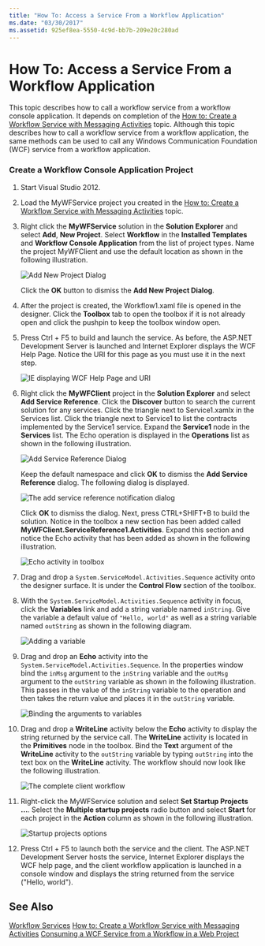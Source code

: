 ```yaml
---
title: "How To: Access a Service From a Workflow Application"
ms.date: "03/30/2017"
ms.assetid: 925ef8ea-5550-4c9d-bb7b-209e20c280ad
---
```

# How To: Access a Service From a Workflow Application
This topic describes how to call a workflow service from a workflow console application. It depends on completion of the [How to: Create a Workflow Service with Messaging Activities](../../../../docs/framework/wcf/feature-details/how-to-create-a-workflow-service-with-messaging-activities.md) topic. Although this topic describes how to call a workflow service from a workflow application, the same methods can be used to call any Windows Communication Foundation (WCF) service from a workflow application.

### Create a Workflow Console Application Project

1.  Start Visual Studio 2012.

2.  Load the MyWFService project you created in the [How to: Create a Workflow Service with Messaging Activities](../../../../docs/framework/wcf/feature-details/how-to-create-a-workflow-service-with-messaging-activities.md) topic.

3.  Right click the **MyWFService** solution in the **Solution Explorer** and select **Add**, **New Project**. Select **Workflow** in the **Installed Templates** and **Workflow Console Application** from the list of project types. Name the project MyWFClient and use the default location as shown in the following illustration.

     ![Add New Project Dialog](../../../../docs/framework/wcf/feature-details/media/addnewprojectdlg.JPG "AddNewProjectDlg")

     Click the **OK** button to dismiss the **Add New Project Dialog**.

4.  After the project is created, the Workflow1.xaml file is opened in the designer. Click the **Toolbox** tab to open the toolbox if it is not already open and click the pushpin to keep the toolbox window open.

5.  Press Ctrl + F5 to build and launch the service. As before, the ASP.NET Development Server is launched and Internet Explorer displays the WCF Help Page. Notice the URI for this page as you must use it in the next step.

     ![IE displaying WCF Help Page and URI](../../../../docs/framework/wcf/feature-details/media/iewcfhelppagewuri.JPG "IEWCFHelpPageWURI")

6.  Right click the **MyWFClient** project in the **Solution Explorer** and select **Add Service Reference**. Click the **Discover** button to search the current solution for any services. Click the triangle next to Service1.xamlx in the Services list. Click the triangle next to Service1 to list the contracts implemented by the Service1 service. Expand the **Service1** node in the **Services** list. The Echo operation is displayed in the **Operations** list as shown in the following illustration.

     ![Add Service Reference Dialog](../../../../docs/framework/wcf/feature-details/media/addservicereference.JPG "AddServiceReference")

     Keep the default namespace and click **OK** to dismiss the **Add Service Reference** dialog. The following dialog is displayed.

     ![The add service reference notification dialog](../../../../docs/framework/wcf/feature-details/media/asrdlg.JPG "ASRDlg")

     Click **OK** to dismiss the dialog. Next, press CTRL+SHIFT+B to build the solution. Notice in the toolbox a new section has been added called **MyWFClient.ServiceReference1.Activities**. Expand this section and notice the Echo activity that has been added as shown in the following illustration.

     ![Echo activity in toolbox](../../../../docs/framework/wcf/feature-details/media/echoactivity.JPG "EchoActivity")

7.  Drag and drop a <!--zz <xref:System.ServiceModel.Activities.Sequence>--> `System.ServiceModel.Activities.Sequence` activity onto the designer surface. It is under the **Control Flow** section of the toolbox.

8.  With the <!--zz <xref:System.ServiceModel.Activities.Sequence>--> `System.ServiceModel.Activities.Sequence` activity in focus, click the **Variables** link and add a string variable named `inString`. Give the variable a default value of `"Hello, world"` as well as a string variable named `outString` as shown in the following diagram.

     ![Adding a variable](../../../../docs/framework/wcf/feature-details/media/instringvar.JPG "inStringVar")

9. Drag and drop an **Echo** activity into the <!--zz <xref:System.ServiceModel.Activities.Sequence>--> `System.ServiceModel.Activities.Sequence`. In the properties window bind the `inMsg` argument to the `inString` variable and the `outMsg` argument to the `outString` variable as shown in the following illustration. This passes in the value of the `inString` variable to the operation and then takes the return value and places it in the `outString` variable.

     ![Binding the arguments to variables](../../../../docs/framework/wcf/feature-details/media/argumentbind.JPG "ArgumentBind")

10. Drag and drop a **WriteLine** activity below the **Echo** activity to display the string returned by the service call. The **WriteLine** activity is located in the **Primitives** node in the toolbox. Bind the **Text** argument of the **WriteLine** activity to the `outString` variable by typing `outString` into the text box on the **WriteLine** activity. The workflow should now look like the following illustration.

     ![The complete client workflow](../../../../docs/framework/wcf/feature-details/media/completeclientwf.JPG "CompleteClientWF")

11. Right-click the MyWFService solution and select **Set Startup Projects ...**. Select the **Multiple startup projects** radio button and select **Start** for each project in the **Action** column as shown in the following illustration.

     ![Startup projects options](../../../../docs/framework/wcf/feature-details/media/startupprojects.JPG "StartupProjects")

12. Press Ctrl + F5 to launch both the service and the client. The ASP.NET Development Server hosts the service, Internet Explorer displays the WCF help page, and the client workflow application is launched in a console window and displays the string returned from the service ("Hello, world").

## See Also
 [Workflow Services](../../../../docs/framework/wcf/feature-details/workflow-services.md)
 [How to: Create a Workflow Service with Messaging Activities](../../../../docs/framework/wcf/feature-details/how-to-create-a-workflow-service-with-messaging-activities.md)
 [Consuming a WCF Service from a Workflow in a Web Project](http://go.microsoft.com/fwlink/?LinkId=207725)

